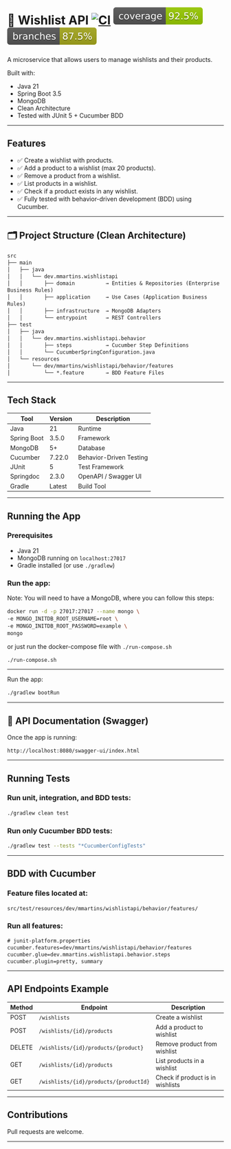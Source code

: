 
# 📜 Wishlist API  [![CI](https://github.com/m1theus/wishlist-api/actions/workflows/ci.yml/badge.svg)](https://github.com/m1theus/wishlist-api/actions/workflows/ci.yml) ![Coverage](.github/badges/jacoco.svg) ![Branches](.github/badges/branches.svg)

A microservice that allows users to manage wishlists and their products.

Built with:
-  Java 21
- Spring Boot 3.5
-  MongoDB
-  Clean Architecture
- Tested with JUnit 5 + Cucumber BDD

---

##  Features

- ✅ Create a wishlist with products.
- ✅ Add a product to a wishlist (max 20 products).
- ✅ Remove a product from a wishlist.
- ✅ List products in a wishlist.
- ✅ Check if a product exists in any wishlist.
- ✅ Fully tested with behavior-driven development (BDD) using Cucumber.

---

## 🗂️ Project Structure (Clean Architecture)

```
src
├── main
│   ├── java
│   │   └── dev.mmartins.wishlistapi
│   │       ├── domain          → Entities & Repositories (Enterprise Business Rules)
│   │       ├── application     → Use Cases (Application Business Rules)
│   │       ├── infrastructure  → MongoDB Adapters
│   │       └── entrypoint      → REST Controllers
├── test
│   ├── java
│   │   └── dev.mmartins.wishlistapi.behavior
│   │       ├── steps           → Cucumber Step Definitions
│   │       └── CucumberSpringConfiguration.java
│   └── resources
│       └── dev/mmartins/wishlistapi/behavior/features
│           └── *.feature       → BDD Feature Files
```

---

## Tech Stack

| Tool            | Version   | Description                     |
|-----------------|-----------|---------------------------------|
| Java            | 21        | Runtime                         |
| Spring Boot     | 3.5.0     | Framework                       |
| MongoDB         | 5+        | Database                        |
| Cucumber        | 7.22.0    | Behavior-Driven Testing         |
| JUnit           | 5         | Test Framework                  |
| Springdoc       | 2.3.0     | OpenAPI / Swagger UI            |
| Gradle          | Latest    | Build Tool                      |

---

## Running the App

### Prerequisites
- Java 21
- MongoDB running on `localhost:27017`
- Gradle installed (or use `./gradlew`)

###  Run the app:
Note: You will need to have a MongoDB, where you can follow this steps:

```bash
docker run -d -p 27017:27017 --name mongo \
-e MONGO_INITDB_ROOT_USERNAME=root \
-e MONGO_INITDB_ROOT_PASSWORD=example \
mongo
```

or just run the docker-compose file with `./run-compose.sh`
```bash
./run-compose.sh
```
---

Run the app:
```bash
./gradlew bootRun
```

---

## 🔗 API Documentation (Swagger)

Once the app is running:

```
http://localhost:8080/swagger-ui/index.html
```

---

## Running Tests

###  Run unit, integration, and BDD tests:

```bash
./gradlew clean test
```

###  Run only Cucumber BDD tests:

```bash
./gradlew test --tests "*CucumberConfigTests"
```

---

## BDD with Cucumber

### Feature files located at:

```
src/test/resources/dev/mmartins/wishlistapi/behavior/features/
```

### Run all features:

```properties
# junit-platform.properties
cucumber.features=dev/mmartins/wishlistapi/behavior/features
cucumber.glue=dev.mmartins.wishlistapi.behavior.steps
cucumber.plugin=pretty, summary
```

---

## API Endpoints Example

| Method | Endpoint                               | Description                 |
|--------|----------------------------------------|-----------------------------|
| POST   | `/wishlists`                           | Create a wishlist           |
| POST   | `/wishlists/{id}/products`             | Add a product to wishlist   |
| DELETE | `/wishlists/{id}/products/{product}`   | Remove product from wishlist |
| GET    | `/wishlists/{id}/products`             | List products in a wishlist |
| GET    | `/wishlists/{id}/products/{productId}` | Check if product is in wishlists |

---


##  Contributions

Pull requests are welcome. 

---
